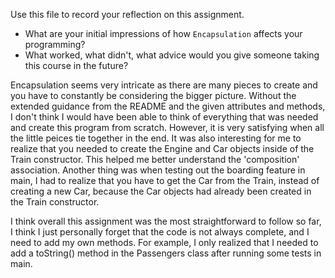 Use this file to record your reflection on this assignment.

- What are your initial impressions of how `Encapsulation` affects your programming?
- What worked, what didn't, what advice would you give someone taking this course in the future?

Encapsulation seems very intricate as there are many pieces to create and you have to constantly be considering the bigger picture. Without the extended guidance from the README and the given attributes and methods, I don't think I would have been able to think of everything that was needed and create this program from scratch. However, it is very satisfying when all the little peices tie together in the end. It was also interesting for me to realize that you needed to create the Engine and Car objects inside of the Train constructor. This helped me better understand the 'composition' association. Another thing was when testing out the boarding feature in main, I had to realize that you have to get the Car from the Train, instead of creating a new Car, because the Car objects had already been created in the Train constructor.

I think overall this assignment was the most straightforward to follow so far, I think I just personally forget that the code is not always complete, and I need to add my own methods. For example, I only realized that I needed to add a toString() method in the Passengers class after running some tests in main. 

